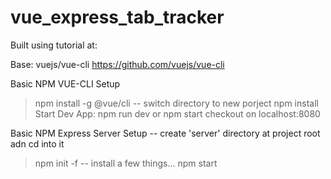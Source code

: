 # vue_express_tab_tracker

Built using tutorial at:

Base: vuejs/vue-cli
<https://github.com/vuejs/vue-cli>

Basic NPM VUE-CLI Setup
> npm install -g @vue/cli
-- switch directory to new porject
> npm install
Start Dev App:
> npm run dev
or
> npm start
checkout on localhost:8080

Basic NPM Express Server Setup
-- create 'server' directory at project root adn cd into it
> npm init -f
-- install a few things...
> npm start
